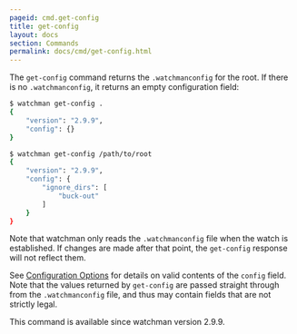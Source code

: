 ```yaml
---
pageid: cmd.get-config
title: get-config
layout: docs
section: Commands
permalink: docs/cmd/get-config.html
---
```


The `get-config` command returns the `.watchmanconfig` for the root.
If there is no `.watchmanconfig`, it returns an empty configuration field:

```bash
$ watchman get-config .
{
    "version": "2.9.9",
    "config": {}
}
```

```bash
$ watchman get-config /path/to/root
{
    "version": "2.9.9",
    "config": {
        "ignore_dirs": [
            "buck-out"
        ]
    }
}
```

Note that watchman only reads the `.watchmanconfig` file when the watch is
established.  If changes are made after that point, the `get-config` response
will not reflect them.

See [Configuration Options](/watchman/docs/config.html#configuration-options)
for details on valid contents of the `config` field.  Note that the values
returned by `get-config` are passed straight through from the `.watchmanconfig`
file, and thus may contain fields that are not strictly legal.

This command is available since watchman version 2.9.9.
